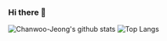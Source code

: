 ### Hi there 👋

![Chanwoo-Jeong's github stats](https://github-readme-stats.vercel.app/api?username=Chanwoo-Jeong&show_icons=true&theme=tokyonight)
![Top Langs](https://github-readme-stats.vercel.app/api/top-langs/?username=Chanwoo-Jeong&layout=compact&theme=tokyonight)

<!--
**Chanwoo-Jeong/Chanwoo-Jeong** is a ✨ _special_ ✨ repository because its `README.md` (this file) appears on your GitHub profile.

Here are some ideas to get you started:

- 🔭 I’m currently working on ...
- 🌱 I’m currently learning ...
- 👯 I’m looking to collaborate on ...
- 🤔 I’m looking for help with ...
- 💬 Ask me about ...
- 📫 How to reach me: ...
- 😄 Pronouns: ...
- ⚡ Fun fact: ...
-->
